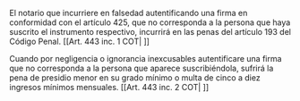 El notario que incurriere en falsedad autentificando una firma en conformidad con el artículo 425, que no corresponda a la persona que haya suscrito el instrumento respectivo, incurrirá en las penas del artículo 193 del Código Penal. [[Art. 443 inc. 1 COT| ]]

Cuando por negligencia o ignorancia inexcusables autentificare una firma que no corresponda a la persona que aparece suscribiéndola, sufrirá la pena de presidio menor en su grado mínimo o multa de cinco a diez ingresos mínimos mensuales. [[Art. 443 inc. 2 COT| ]]